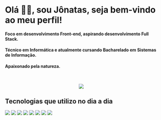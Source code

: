 # Olá 🖐🏽, sou Jônatas, seja bem-vindo ao meu perfil! 

#### Foco em desenvolvimento Front-end, aspirando desenvolvimento Full Stack. 
#### Técnico em Informática e atualmente cursando Bacharelado em Sistemas de Informação.
#### Apaixonado pela natureza.
<br>

<div align="center"> 

  [![](https://github-readme-stats.vercel.app/api?username=jonatas-pereira)](https://github.com/jonatas-pereira/github-readme-stats)
  
</div>


## Tecnologias que utilizo no dia a dia
[![](https://img.shields.io/badge/HTML5-E34F26?style=for-the-badge&logo=html5&logoColor=white)]()
[![](https://img.shields.io/badge/CSS3-1572B6?style=for-the-badge&logo=css3&logoColor=white)]()
[![](https://img.shields.io/badge/Bootstrap-563D7C?style=for-the-badge&logo=bootstrap&logoColor=white)]()
[![](https://img.shields.io/badge/JavaScript-F7DF1E?style=for-the-badge&logo=javascript&logoColor=black)]()
[![](https://img.shields.io/badge/React-20232A?style=for-the-badge&logo=react&logoColor=61DAFB)]()
[![](https://img.shields.io/badge/TypeScript-007ACC?style=for-the-badge&logo=typescript&logoColor=white)]()
[![](https://img.shields.io/badge/Node.js-43853D?style=for-the-badge&logo=node.js&logoColor=white)]()
[![](https://img.shields.io/badge/Python-3776AB?style=for-the-badge&logo=python&logoColor=white)]()


